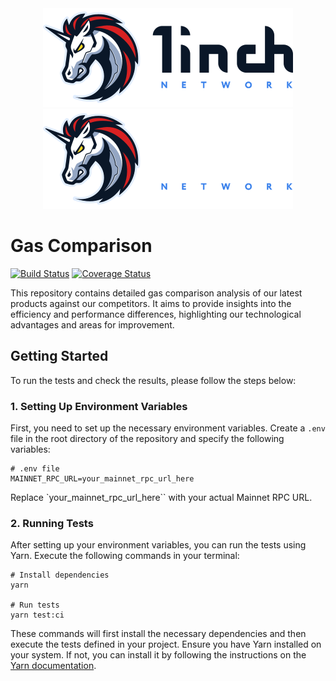 <div align="center">
    <img src="https://github.com/1inch/gas-comparison/blob/master/.github/1inch_github_w.svg#gh-light-mode-only">
    <img src="https://github.com/1inch/gas-comparison/blob/master/.github/1inch_github_b.svg#gh-dark-mode-only">
</div>

# Gas Comparison

[![Build Status](https://github.com/1inch/gas-comparison/workflows/CI/badge.svg)](https://github.com/1inch/gas-comparison/actions)
[![Coverage Status](https://codecov.io/gh/1inch/gas-comparison/branch/master/graph/badge.svg?token=JA2Z2CABZZ)](https://codecov.io/gh/1inch/gas-comparison)

This repository contains detailed gas comparison analysis of our latest products against our competitors. It aims to provide insights into the efficiency and performance differences, highlighting our technological advantages and areas for improvement.

## Getting Started
To run the tests and check the results, please follow the steps below:

### 1. Setting Up Environment Variables
First, you need to set up the necessary environment variables. Create a `.env` file in the root directory of the repository and specify the following variables:

```
# .env file
MAINNET_RPC_URL=your_mainnet_rpc_url_here
```

Replace `your_mainnet_rpc_url_here`` with your actual Mainnet RPC URL.

### 2. Running Tests
After setting up your environment variables, you can run the tests using Yarn. Execute the following commands in your terminal:

```
# Install dependencies
yarn

# Run tests
yarn test:ci
```

These commands will first install the necessary dependencies and then execute the tests defined in your project. Ensure you have Yarn installed on your system. If not, you can install it by following the instructions on the [Yarn documentation](https://classic.yarnpkg.com/en/docs/install).
